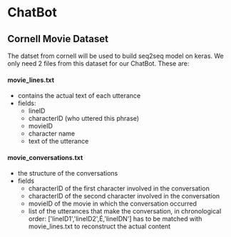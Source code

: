 # ChatBot
## Cornell Movie Dataset
 The datset from cornell will be used to build seq2seq model on keras. We only need 2 files from this dataset for our ChatBot. These are:

#### movie_lines.txt
- contains the actual text of each utterance
- fields:
  - lineID
  - characterID (who uttered this phrase)
  - movieID
  - character name
  - text of the utterance

#### movie_conversations.txt
- the structure of the conversations
- fields
  - characterID of the first character involved in the conversation
  - characterID of the second character involved in the conversation
  - movieID of the movie in which the conversation occurred
  - list of the utterances that make the conversation, in chronological 
    order: ['lineID1','lineID2',É,'lineIDN']
    has to be matched with movie_lines.txt to reconstruct the actual content
